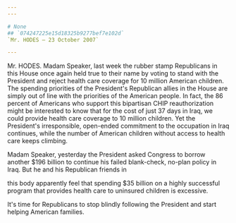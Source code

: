 ```yaml
---
---

# None
## `074247225e15d18325b9277bef7e102d`
`Mr. HODES — 23 October 2007`

---
```



Mr. HODES. Madam Speaker, last week the rubber stamp Republicans in 
this House once again held true to their name by voting to stand with 
the President and reject health care coverage for 10 million American 
children. The spending priorities of the President's Republican allies 
in the House are simply out of line with the priorities of the American 
people. In fact, the 86 percent of Americans who support this 
bipartisan CHIP reauthorization might be interested to know that for 
the cost of just 37 days in Iraq, we could provide health care coverage 
to 10 million children. Yet the President's irresponsible, open-ended 
commitment to the occupation in Iraq continues, while the number of 
American children without access to health care keeps climbing.

Madam Speaker, yesterday the President asked Congress to borrow 
another $196 billion to continue his failed blank-check, no-plan policy 
in Iraq. But he and his Republican friends in


this body apparently feel that spending $35 billion on a highly 
successful program that provides health care to uninsured children is 
excessive.

It's time for Republicans to stop blindly following the President and 
start helping American families.
